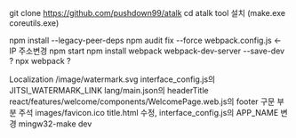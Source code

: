 git clone https://github.com/pushdown99/atalk
cd atalk
tool 설치 (make.exe coreutils.exe)

npm install --legacy-peer-deps
npm audit fix --force
webpack.config.js <- IP  주소변경
npm start
npm install webpack webpack-dev-server --save-dev ?
npx webpack ?

Localization
/image/watermark.svg
interface_config.js의 JITSI_WATERMARK_LINK
lang/main.json의 headerTitle
react/features/welcome/components/WelcomePage.web.js의 footer 구문 부분 주석
images/favicon.ico
title.html 수정, interface_config.js의 APP_NAME 변경
mingw32-make dev